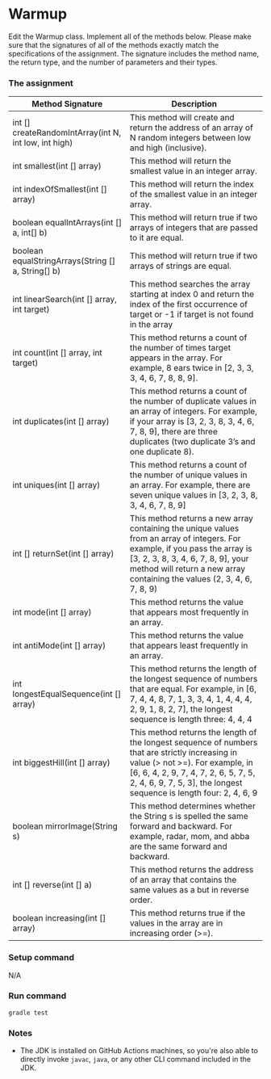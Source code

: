 # Warmup
Edit the Warmup class.  Implement all of the methods below.  Please make sure that the signatures of all of the methods exactly match the specifications of the assignment.  The signature includes the method name, the return type, and the number of parameters and their types.

### The assignment
Method Signature 	  | Description
|----------------------------------------------------------|---|
int [] createRandomIntArray(int N, int low, int high) |	This method will create and return the address of an array of N random integers between low and high (inclusive).
int smallest(int [] array) |	This method will return the smallest value in an integer array.
int indexOfSmallest(int [] array) |	This method will return the index of the smallest value in an integer array.
boolean equalIntArrays(int [] a, int[] b) |	This method will return true if two arrays of integers that are passed to it are equal.
boolean equalStringArrays(String [] a, String[] b) |	This method will return true if two arrays of strings are equal.
int linearSearch(int [] array, int target) |	This method searches the array starting at index 0 and return the index of the first occurrence of target or -1 if target is not found in the array
int count(int [] array, int target) |	This method returns a count of the number of times target appears in the array. For example, 8 ears twice in [2, 3, 3, 3, 4, 6, 7, 8, 8, 9].   
int duplicates(int [] array) |	This method returns a count of the number of duplicate values in an array of integers.  For example, if your array is [3, 2, 3, 8, 3, 4, 6, 7, 8, 9], there are three duplicates (two duplicate 3’s and one duplicate 8).
int uniques(int [] array) |	This method returns a count of the number of unique values in an array.  For example, there are seven unique values in [3, 2, 3, 8, 3, 4, 6, 7, 8, 9]
int [] returnSet(int [] array) |	This method returns a new array containing the unique values from an array of integers.  For example, if you pass the array is [3, 2, 3, 8, 3, 4, 6, 7, 8, 9], your method will return a new array containing the values (2, 3, 4, 6, 7, 8, 9) | but the order does not matter.
int mode(int [] array) |	This method returns the value that appears most frequently in an array.
int antiMode(int [] array) |	This method returns the value that appears least frequently in an array.
int longestEqualSequence(int [] array) |	This method returns the length of the longest sequence of numbers that are equal.  For example, in [6, 7, 4, 4, 8, 7, 1, 3, 3, 4, 1, 4, 4, 4, 2, 9, 1, 8, 2, 7], the longest sequence is length three: 4, 4, 4 
int biggestHill(int [] array) |	This method returns the length of the longest sequence of numbers that are strictly increasing in value (> not >=).  For example, in [6, 6, 4, 2, 9, 7, 4, 7, 2, 6, 5, 7, 5, 2, 4, 6, 9, 7, 5, 3], the longest sequence is length four: 2, 4, 6, 9
boolean mirrorImage(String s) |	This method determines whether the String s is spelled the same forward and backward.  For example, radar, mom, and abba are the same forward and backward.
int [] reverse(int [] a) |	This method returns the address of an array that contains the same values as a but in reverse order.
boolean increasing(int [] array) |	This method returns true if the values in the array are in increasing order (>=).
 
### Setup command
N/A

### Run command
`gradle test`

### Notes
- The JDK is installed on GitHub Actions machines, so you're also able to directly invoke `javac`, `java`, or any other CLI command included in the JDK. 


